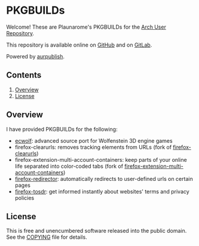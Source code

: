 PKGBUILDs
===

Welcome! These are Plaunarome's PKGBUILDs for the [Arch User Repository](https://aur.archlinux.org).

This repository is available online on [GitHub](https://github.com/Plaunarome/PKGBUILDs) and on [GitLab](https://gitlab.com/Plaunarome/PKGBUILDs).

Powered by [aurpublish](https://github.com/eli-schwartz/aurpublish).

Contents
---

1. [Overview](#overview)
2. [License](#license)

Overview
---

I have provided PKGBUILDs for the following:

* [ecwolf](https://aur.archlinux.org/packages/ecwolf): advanced source port for Wolfenstein 3D engine games
* firefox-clearurls: removes tracking elements from URLs (fork of [firefox-clearurls](https://aur.archlinux.org/packages/firefox-clearurls))
* firefox-extension-multi-account-containers: keep parts of your online life separated into color-coded tabs (fork of [firefox-extension-multi-account-containers](https://aur.archlinux.org/packages/firefox-extension-multi-account-containers))
* [firefox-redirector](https://aur.archlinux.org/packages/firefox-redirector): automatically redirects to user-defined urls on certain pages
* [firefox-tosdr](https://aur.archlinux.org/packages/firefox-tosdr): get informed instantly about websites' terms and privacy policies

License
---

This is free and unencumbered software released into the public domain. See the [COPYING](COPYING) file for details.
